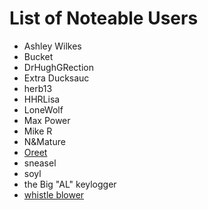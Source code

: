 # List of Noteable Users

* Ashley Wilkes
* Bucket
* DrHughGRection
* Extra Ducksauc
* herb13
* HHRLisa
* LoneWolf
* Max Power
* Mike R
* N&amp;Mature
* [Oreet](oreet.md)
* sneasel
* soyl
* the Big "AL" keylogger
* [whistle blower](tommytooter.md)